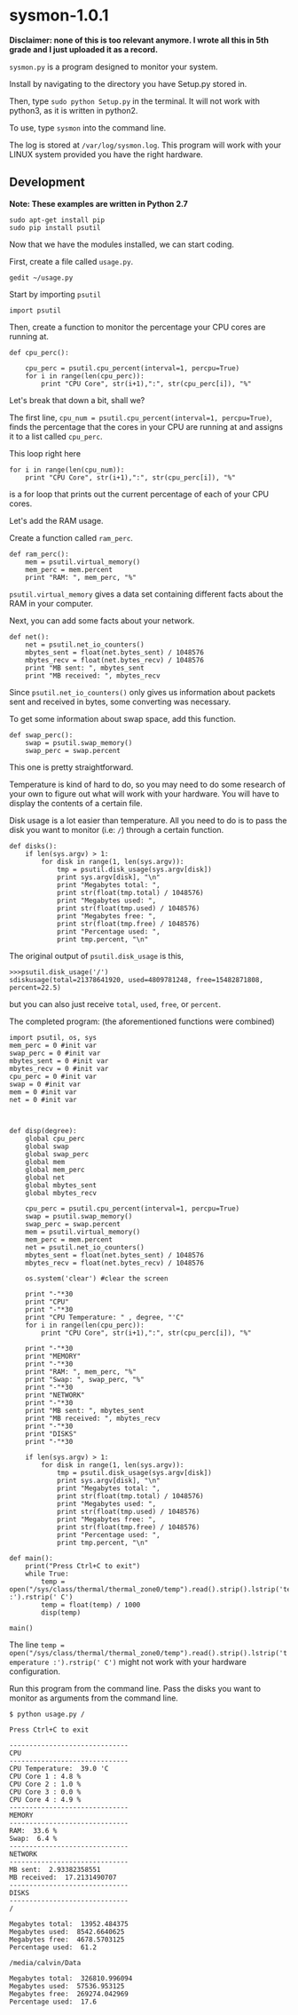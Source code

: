 # sysmon-1.0.1

**Disclaimer: none of this is too relevant anymore. I wrote all this in 5th grade and I just uploaded it as a record.**

`sysmon.py` is a program designed to monitor your system.

Install by navigating to the directory you have Setup.py stored in.

Then, type `sudo python Setup.py` in the terminal.
It will not work with python3, as it is written in python2.

To use, type `sysmon` into the command line.

The log is stored at `/var/log/sysmon.log`.
This program will work with your LINUX system provided you have the right hardware. 

## Development
**Note: These examples are written in Python 2.7**

    sudo apt-get install pip
    sudo pip install psutil

Now that we have the modules installed, we can start coding. 

First, create a file called `usage.py`.

    gedit ~/usage.py

Start by importing `psutil`

    import psutil


Then, create a function to monitor the percentage your CPU cores are running at.

<!-- language: python -->

    def cpu_perc(): 

        cpu_perc = psutil.cpu_percent(interval=1, percpu=True) 
        for i in range(len(cpu_perc)):
            print "CPU Core", str(i+1),":", str(cpu_perc[i]), "%"

Let's break that down a bit, shall we?

The first line, `cpu_num = psutil.cpu_percent(interval=1, percpu=True)`, finds the percentage that the cores in your CPU are running at and assigns it to a list called `cpu_perc`.

This loop right here

<!-- language: python -->

    for i in range(len(cpu_num)):
        print "CPU Core", str(i+1),":", str(cpu_perc[i]), "%"
        
is a for loop that prints out the current percentage of each of your CPU cores.

Let's add the RAM usage.

Create a function called `ram_perc`.

<!-- language: python -->

    def ram_perc():
        mem = psutil.virtual_memory()
        mem_perc = mem.percent
        print "RAM: ", mem_perc, "%"
        

`psutil.virtual_memory` gives a data set containing different facts about the RAM in your computer.

Next, you can add some facts about your network.

<!-- language: python -->

    def net():
        net = psutil.net_io_counters()
        mbytes_sent = float(net.bytes_sent) / 1048576
        mbytes_recv = float(net.bytes_recv) / 1048576
        print "MB sent: ", mbytes_sent
        print "MB received: ", mbytes_recv
        
Since `psutil.net_io_counters()` only gives us information about packets sent and received in bytes, some converting was necessary. 

To get some information about swap space, add this function.

<!-- language: python -->

    def swap_perc():
        swap = psutil.swap_memory()
        swap_perc = swap.percent
        
This one is pretty straightforward.

Temperature is kind of hard to do, so you may need to do some research of your own to figure out what will work with your hardware.
You will have to display the contents of a certain file.

Disk usage is a lot easier than temperature. All you need to do is to pass the disk you want to monitor (i.e: `/`) through a certain function.

<!-- language: python -->

    def disks():
        if len(sys.argv) > 1:
            for disk in range(1, len(sys.argv)):
                tmp = psutil.disk_usage(sys.argv[disk])
                print sys.argv[disk], "\n"
                print "Megabytes total: ",
                print str(float(tmp.total) / 1048576)
                print "Megabytes used: ",
                print str(float(tmp.used) / 1048576)
                print "Megabytes free: ",
                print str(float(tmp.free) / 1048576)
                print "Percentage used: ",
                print tmp.percent, "\n"
            

The original output of `psutil.disk_usage` is this,

    >>>psutil.disk_usage('/')
    sdiskusage(total=21378641920, used=4809781248, free=15482871808, percent=22.5)

but you can also just receive `total`, `used`, `free`, or `percent`.


The completed program: (the aforementioned functions were combined)

<!-- language: python -->

    import psutil, os, sys
    mem_perc = 0 #init var
    swap_perc = 0 #init var
    mbytes_sent = 0 #init var
    mbytes_recv = 0 #init var
    cpu_perc = 0 #init var
    swap = 0 #init var
    mem = 0 #init var
    net = 0 #init var


           
    def disp(degree):
        global cpu_perc
        global swap
        global swap_perc
        global mem
        global mem_perc
        global net
        global mbytes_sent
        global mbytes_recv

        cpu_perc = psutil.cpu_percent(interval=1, percpu=True)
        swap = psutil.swap_memory()
        swap_perc = swap.percent
        mem = psutil.virtual_memory()
        mem_perc = mem.percent
        net = psutil.net_io_counters()
        mbytes_sent = float(net.bytes_sent) / 1048576
        mbytes_recv = float(net.bytes_recv) / 1048576

        os.system('clear') #clear the screen

        print "-"*30
        print "CPU"
        print "-"*30
        print "CPU Temperature: " , degree, "'C"
        for i in range(len(cpu_perc)):
            print "CPU Core", str(i+1),":", str(cpu_perc[i]), "%"

        print "-"*30
        print "MEMORY"
        print "-"*30
        print "RAM: ", mem_perc, "%"
        print "Swap: ", swap_perc, "%"
        print "-"*30
        print "NETWORK"
        print "-"*30
        print "MB sent: ", mbytes_sent
        print "MB received: ", mbytes_recv
        print "-"*30
        print "DISKS"
        print "-"*30
        
        if len(sys.argv) > 1:
            for disk in range(1, len(sys.argv)):
                tmp = psutil.disk_usage(sys.argv[disk])
                print sys.argv[disk], "\n"
                print "Megabytes total: ",
                print str(float(tmp.total) / 1048576)
                print "Megabytes used: ",
                print str(float(tmp.used) / 1048576)
                print "Megabytes free: ",
                print str(float(tmp.free) / 1048576)
                print "Percentage used: ",
                print tmp.percent, "\n"
                
    def main():
        print("Press Ctrl+C to exit")
        while True:
            temp = open("/sys/class/thermal/thermal_zone0/temp").read().strip().lstrip('temperature :').rstrip(' C')
            temp = float(temp) / 1000
            disp(temp)
            
    main()


The line `temp = open("/sys/class/thermal/thermal_zone0/temp").read().strip().lstrip('temperature :').rstrip(' C')` might not work with your hardware configuration.

Run this program from the command line. Pass the disks you want to monitor as arguments from the command line.

    $ python usage.py /
    
    Press Ctrl+C to exit
    
    ------------------------------
    CPU
    ------------------------------
    CPU Temperature:  39.0 'C
    CPU Core 1 : 4.8 %
    CPU Core 2 : 1.0 %
    CPU Core 3 : 0.0 %
    CPU Core 4 : 4.9 %
    ------------------------------
    MEMORY
    ------------------------------
    RAM:  33.6 %
    Swap:  6.4 %
    ------------------------------
    NETWORK
    ------------------------------
    MB sent:  2.93382358551
    MB received:  17.2131490707
    ------------------------------
    DISKS
    ------------------------------
    / 

    Megabytes total:  13952.484375
    Megabytes used:  8542.6640625
    Megabytes free:  4678.5703125
    Percentage used:  61.2 

    /media/calvin/Data 

    Megabytes total:  326810.996094
    Megabytes used:  57536.953125
    Megabytes free:  269274.042969
    Percentage used:  17.6 

